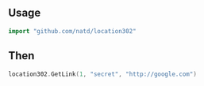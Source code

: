 ## Usage ##

```go
import "github.com/natd/location302"
```

## Then ##

```go
location302.GetLink(1, "secret", "http://google.com")
```

